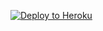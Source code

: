 ﻿
<p><a href="https://dashboard.heroku.com/new?template=https://github.com/iodshjyu1021/tffggcfggt"> <img src="https://www.herokucdn.com/deploy/button.svg" alt="Deploy to Heroku" /></a></p>
